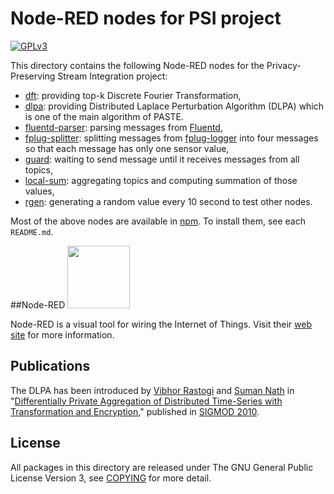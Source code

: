 # Node-RED nodes for PSI project
[![GPLv3](https://img.shields.io/badge/license-GPLv3-blue.svg)](https://www.gnu.org/copyleft/gpl.html)

This directory contains the following Node-RED nodes
for the Privacy-Preserving Stream Integration project:


* [dft](./dft/README.md): providing top-k Discrete Fourier Transformation,
* [dlpa](./dlpa/README.md): providing Distributed Laplace Perturbation Algorithm
  (DLPA) which is one of the main algorithm of PASTE.
* [fluentd-parser](./fluentd-parser/README.md):
  parsing messages from [Fluentd](http://www.fluentd.org/),
* [fplug-splitter](./fplug-splitter/README.md):
  splitting messages from
  [fplug-logger](https://github.com/jkawamoto/fplug-logger) into four messages
  so that each message has only one sensor value,
* [guard](./guard/README.md): waiting to send message until it receives messages
  from all topics,
* [local-sum](./local-sum/README.md): aggregating topics and computing summation
  of those values,
* [rgen](./rgen/README.md): generating a random value every 10 second to test
  other nodes.

Most of the above nodes are available in [npm](https://www.npmjs.com/).
To install them, see each `README.md`.

##Node-RED
[<img src="http://nodered.org/brand/media/node-red-icon-2.png" width=100/>](https://nodered.org/)

Node-RED is a visual tool for wiring the Internet of Things.
Visit their [web site](https://nodered.org/) for more information.

## Publications
The DLPA has been introduced by
[Vibhor Rastogi](https://www.linkedin.com/in/vibhor-rastogi-6b680152)
and [Suman Nath](https://www.microsoft.com/en-us/research/people/sumann/)
in "[Differentially Private Aggregation of Distributed Time-Series with
Transformation and Encryption](http://dl.acm.org/citation.cfm?id=1807247),"
published in [SIGMOD 2010](http://www.sigmod2010.org/index.shtml).


## License
All packages in this directory are released under The GNU General Public License
Version 3, see [COPYING](https://github.com/jkawamoto/psi/blob/master/LICENSE)
for more detail.
